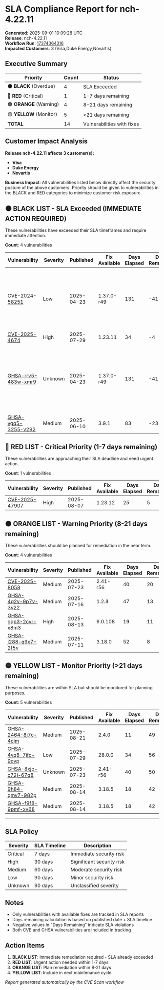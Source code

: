 # SLA Compliance Report for nch-4.22.11

**Generated**: 2025-09-01 10:09:28 UTC  
**Release**: nch-4.22.11  
**Workflow Run**: [17374364316](https://github.com/nirmata/nch-release-management/actions/runs/17374364316)  
**Impacted Customers**: 3 (Visa,Duke Energy,Novartis)

## Executive Summary

| Priority | Count | Status |
|----------|--------|---------|
| ⚫ **BLACK** (Overdue) | 4 | SLA Exceeded |
| 🔴 **RED** (Critical) | 1 | 1-7 days remaining |
| 🟠 **ORANGE** (Warning) | 4 | 8-21 days remaining |
| 🟡 **YELLOW** (Monitor) | 5 | >21 days remaining |
| **TOTAL** | 14 | Vulnerabilities with fixes |

## Customer Impact Analysis

**Release nch-4.22.11 affects 3 customer(s):**
- **Visa**
- **Duke Energy**
- **Novartis**

**Business Impact**: All vulnerabilities listed below directly affect the security posture of the above customers. Priority should be given to vulnerabilities in the BLACK and RED categories to minimize customer risk exposure.


## ⚫ BLACK LIST - SLA Exceeded (IMMEDIATE ACTION REQUIRED)

These vulnerabilities have exceeded their SLA timeframes and require immediate attention.

**Count**: 4 vulnerabilities

| Vulnerability | Severity | Published | Fix Available | Days Elapsed | Days Remaining | SLA | Affected Images |
|---------------|----------|-----------|---------------|--------------|----------------|-----|-----------------|
| [CVE-2024-58251](https://nvd.nist.gov/vuln/detail/CVE-2024-58251) | Low | 2025-04-23 | 1.37.0-r49 | 131 | -41 | 90 days | ghcr.io/nirmata/activity:4.22.11, ghcr.io/nirmata/client-gateway:4.22.11, ghcr.io/nirmata/cluster:4.22.11, ghcr.io/nirmata/haproxy:4.22.11, ghcr.io/nirmata/host-gateway:4.22.11, ghcr.io/nirmata/policies:4.22.11, ghcr.io/nirmata/security:4.22.11, ghcr.io/nirmata/users:4.22.11 |
| [CVE-2025-4674](https://nvd.nist.gov/vuln/detail/CVE-2025-4674) | High | 2025-07-29 | 1.23.11 | 34 | -4 | 30 days | ghcr.io/nirmata/policies:4.22.11 |
| [GHSA-rrv5-483w-xmr9](https://nvd.nist.gov/vuln/detail/GHSA-rrv5-483w-xmr9) | Unknown | 2025-04-23 | 1.37.0-r49 | 131 | -41 | 90 days | ghcr.io/nirmata/activity:4.22.11, ghcr.io/nirmata/client-gateway:4.22.11, ghcr.io/nirmata/cluster:4.22.11, ghcr.io/nirmata/haproxy:4.22.11, ghcr.io/nirmata/host-gateway:4.22.11, ghcr.io/nirmata/policies:4.22.11, ghcr.io/nirmata/security:4.22.11, ghcr.io/nirmata/users:4.22.11, ghcr.io/nirmata/webclient:4.22.11 |
| [GHSA-vgq5-3255-v292](https://nvd.nist.gov/vuln/detail/GHSA-vgq5-3255-v292) | Medium | 2025-06-10 | 3.9.1 | 83 | -23 | 60 days | ghcr.io/nirmata/cluster:4.22.11, ghcr.io/nirmata/policies:4.22.11 |


## 🔴 RED LIST - Critical Priority (1-7 days remaining)

These vulnerabilities are approaching their SLA deadline and need urgent action.

**Count**: 1 vulnerabilities

| Vulnerability | Severity | Published | Fix Available | Days Elapsed | Days Remaining | SLA | Affected Images |
|---------------|----------|-----------|---------------|--------------|----------------|-----|-----------------|
| [CVE-2025-47907](https://nvd.nist.gov/vuln/detail/CVE-2025-47907) | High | 2025-08-07 | 1.23.12 | 25 | 5 | 30 days | ghcr.io/nirmata/policies:4.22.11, ghcr.io/nirmata/webclient:4.22.11 |


## 🟠 ORANGE LIST - Warning Priority (8-21 days remaining)

These vulnerabilities should be planned for remediation in the near term.

**Count**: 4 vulnerabilities

| Vulnerability | Severity | Published | Fix Available | Days Elapsed | Days Remaining | SLA | Affected Images |
|---------------|----------|-----------|---------------|--------------|----------------|-----|-----------------|
| [CVE-2025-8058](https://nvd.nist.gov/vuln/detail/CVE-2025-8058) | Medium | 2025-07-23 | 2.41-r56 | 40 | 20 | 60 days | ghcr.io/nirmata/webclient:4.22.11 |
| [GHSA-4q2v-9p7v-3v22](https://nvd.nist.gov/vuln/detail/GHSA-4q2v-9p7v-3v22) | Medium | 2025-07-16 | 1.2.8 | 47 | 13 | 60 days | ghcr.io/nirmata/cluster:4.22.11 |
| [GHSA-gqp3-2cvr-x8m3](https://nvd.nist.gov/vuln/detail/GHSA-gqp3-2cvr-x8m3) | High | 2025-08-13 | 9.0.108 | 19 | 11 | 30 days | ghcr.io/nirmata/activity:4.22.11 |
| [GHSA-j288-q9x7-2f5v](https://nvd.nist.gov/vuln/detail/GHSA-j288-q9x7-2f5v) | Medium | 2025-07-11 | 3.18.0 | 52 | 8 | 60 days | ghcr.io/nirmata/cluster:4.22.11, ghcr.io/nirmata/policies:4.22.11, ghcr.io/nirmata/users:4.22.11 |


## 🟡 YELLOW LIST - Monitor Priority (>21 days remaining)

These vulnerabilities are within SLA but should be monitored for planning purposes.

**Count**: 5 vulnerabilities

| Vulnerability | Severity | Published | Fix Available | Days Elapsed | Days Remaining | SLA | Affected Images |
|---------------|----------|-----------|---------------|--------------|----------------|-----|-----------------|
| [GHSA-2464-8j7c-4cjm](https://nvd.nist.gov/vuln/detail/GHSA-2464-8j7c-4cjm) | Medium | 2025-08-21 | 2.4.0 | 11 | 49 | 60 days | ghcr.io/nirmata/policies:4.22.11 |
| [GHSA-4vq8-7jfc-9cvp](https://nvd.nist.gov/vuln/detail/GHSA-4vq8-7jfc-9cvp) | Low | 2025-07-29 | 28.0.0 | 34 | 56 | 90 days | ghcr.io/nirmata/policies:4.22.11 |
| [GHSA-8xjp-c72j-67q8](https://nvd.nist.gov/vuln/detail/GHSA-8xjp-c72j-67q8) | Unknown | 2025-07-23 | 2.41-r56 | 40 | 50 | 90 days | ghcr.io/nirmata/webclient:4.22.11 |
| [GHSA-9h84-qmv7-982p](https://nvd.nist.gov/vuln/detail/GHSA-9h84-qmv7-982p) | Medium | 2025-08-14 | 3.18.5 | 18 | 42 | 60 days | ghcr.io/nirmata/policies:4.22.11 |
| [GHSA-f9f8-9pmf-xv68](https://nvd.nist.gov/vuln/detail/GHSA-f9f8-9pmf-xv68) | Medium | 2025-08-14 | 3.18.5 | 18 | 42 | 60 days | ghcr.io/nirmata/policies:4.22.11 |


---

## SLA Policy

| Severity | SLA Timeline | Description |
|----------|--------------|-------------|
| Critical | 7 days | Immediate security risk |
| High | 30 days | Significant security risk |
| Medium | 60 days | Moderate security risk |
| Low | 90 days | Minor security risk |
| Unknown | 90 days | Unclassified severity |

## Notes

- Only vulnerabilities with available fixes are tracked in SLA reports
- Days remaining calculation is based on published date + SLA timeline
- Negative values in "Days Remaining" indicate SLA violations
- Both CVE and GHSA vulnerabilities are included in tracking

## Action Items

1. **BLACK LIST**: Immediate remediation required - SLA already exceeded
2. **RED LIST**: Urgent action needed within 1-7 days
3. **ORANGE LIST**: Plan remediation within 8-21 days  
4. **YELLOW LIST**: Include in next maintenance cycle

*Report generated automatically by the CVE Scan workflow*
